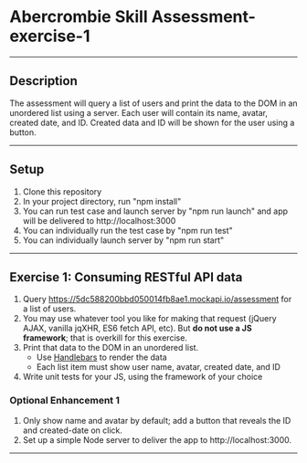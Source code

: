# Abercrombie Skill Assessment-exercise-1

***

## Description

The assessment will query a list of users and print the data to the DOM in an unordered list using a server. Each user will contain its name, avatar, created date, and ID. Created data and ID will be shown for the user using a button.

***

## Setup 
1. Clone this repository
2. In your project directory, run "npm install"
3. You can run test case and launch server by "npm run launch" and app will be delivered to http://localhost:3000
4. You can individually run the test case by "npm run test"
5. You can individually launch server by "npm run start"

***

## Exercise 1: Consuming RESTful API data
1. Query https://5dc588200bbd050014fb8ae1.mockapi.io/assessment for a list of users.
2. You may use whatever tool you like for making that request (jQuery AJAX, vanilla jqXHR, ES6 fetch API, etc). But __do not use a JS framework__; that is overkill for this exercise.
3. Print that data to the DOM in an unordered list.
    * Use [Handlebars](https://handlebarsjs.com/) to render the data
    * Each list item must show user name, avatar, created date, and ID
4. Write unit tests for your JS, using the framework of your choice

### Optional Enhancement 1
1. Only show name and avatar by default; add a button that reveals the ID and created-date on click.
2. Set up a simple Node server to deliver the app to http://localhost:3000.

***
